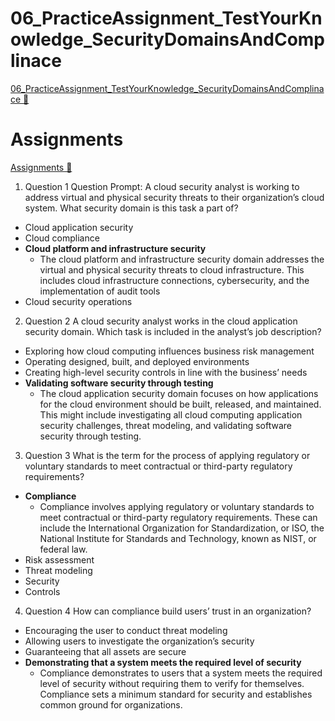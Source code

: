 # 06_PracticeAssignment_TestYourKnowledge_SecurityDomainsAndComplinace

[06_PracticeAssignment_TestYourKnowledge_SecurityDomainsAndComplinace &#128279;](https://www.coursera.org/learn/strategies-for-cloud-security-risk-management/assignment-submission/Y8a02/test-your-knowledge-security-domains-and-compliance)

# Assignments

[Assignments 🔗](https://www.coursera.org/learn/strategies-for-cloud-security-risk-management/assignment-submission/Y8a02/test-your-knowledge-security-domains-and-compliance/attempt)

1.  Question 1
    Question Prompt: A cloud security analyst is working to address virtual and physical security threats to their organization’s cloud system. What security domain is this task a part of?

- Cloud application security
- Cloud compliance
- **Cloud platform and infrastructure security**
  - The cloud platform and infrastructure security domain addresses the virtual and physical security threats to cloud infrastructure. This includes cloud infrastructure connections, cybersecurity, and the implementation of audit tools
- Cloud security operations

2. Question 2
   A cloud security analyst works in the cloud application security domain. Which task is included in the analyst’s job description?

- Exploring how cloud computing influences business risk management
- Operating designed, built, and deployed environments
- Creating high-level security controls in line with the business’ needs
- **Validating software security through testing**
  - The cloud application security domain focuses on how applications for the cloud environment should be built, released, and maintained. This might include investigating all cloud computing application security challenges, threat modeling, and validating software security through testing.

3. Question 3
   What is the term for the process of applying regulatory or voluntary standards to meet contractual or third-party regulatory requirements?

- **Compliance**
  - Compliance involves applying regulatory or voluntary standards to meet contractual or third-party regulatory requirements. These can include the International Organization for Standardization, or ISO, the National Institute for Standards and Technology, known as NIST, or federal law.
- Risk assessment
- Threat modeling
- Security
- Controls

4. Question 4
   How can compliance build users’ trust in an organization?

- Encouraging the user to conduct threat modeling
- Allowing users to investigate the organization’s security
- Guaranteeing that all assets are secure
- **Demonstrating that a system meets the required level of security**
  - Compliance demonstrates to users that a system meets the required level of security without requiring them to verify for themselves. Compliance sets a minimum standard for security and establishes common ground for organizations.
